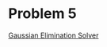 # Problem 5
[Gaussian Elimination Solver](https://tannerwheeler.github.io/math4610/softwareManual/hw4/gaussSolv)
